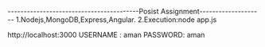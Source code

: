 -----------------------------------------Posist Assignment--------------------
1.Nodejs,MongoDB,Express,Angular.
2.Execution:node app.js

http://localhost:3000
USERNAME : aman
PASSWORD:  aman
